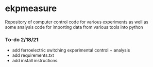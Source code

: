 # ekpmeasure
Repository of computer control code for various experiments as well as some analysis code for importing data from various tools into python

### To-do 2/18/21
- add ferroelectric switching experimental control + analysis
- add requirements.txt 
- add install instructions  
